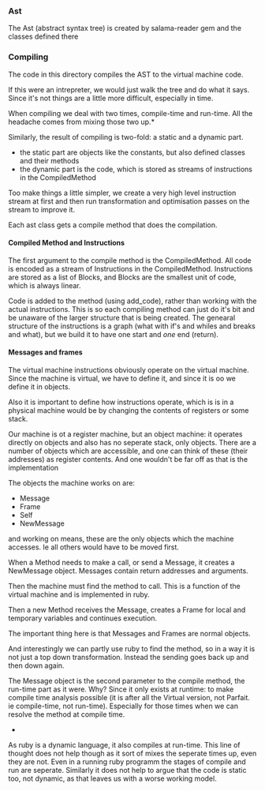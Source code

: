 ### Ast

The Ast (abstract syntax tree) is created by salama-reader gem and the classes defined there

### Compiling

The code in this directory compiles the AST to the virtual machine code. 

If this were an intrepreter, we would just walk the tree and do what it says.
Since it's not things are a little more difficult, especially in time.

When compiling we deal with two times, compile-time and run-time.
All the headache comes from mixing those two up.*

Similarly, the result of compiling is two-fold: a static and a dynamic part.

- the static part are objects like the constants, but also defined classes and their methods
- the dynamic part is the code, which is stored as streams of instructions in the CompiledMethod

Too make things a little simpler, we create a very high level instruction stream at first and then run 
transformation and optimisation passes on the stream to improve it. 

Each ast class gets a compile method that does the compilation.
  
#### Compiled Method and Instructions

The first argument to the compile method is the CompiledMethod.
All code is encoded as a stream of Instructions in the CompiledMethod.
Instructions are stored as a list of Blocks, and Blocks are the smallest unit of code,
which is always linear.

Code is added to the method (using add_code), rather than working with the actual instructions.
This is so each compiling method can just do it's bit and be unaware of the larger structure that is being created. 
The genearal structure of the instructions is a graph (what with if's and whiles and breaks and what), 
but we build it to have one start and *one* end (return).


#### Messages and frames

The virtual machine instructions obviously operate on the virtual machine.
Since the machine is virtual, we have to define it, and since it is oo we define it in objects.

Also it is important to define how instructions operate, which is is in a physical machine would
be by changing the contents of registers or  some stack.
 
Our machine is ot a register machine, but an object machine: it operates directly on objects and
also has no seperate stack, only objects. There are a number of objects which are accessible,
and one can think of these (their addresses) as register contents.
And one wouldn't be far off as that is the implementation

The objects the machine works on are:

- Message
- Frame
- Self
- NewMessage

and working on means, these are the only objects which the machine accesses. 
Ie all others would have to be moved first.
 
When a Method needs to make a call, or send a Message, it creates a NewMessage object. 
Messages contain return addresses and arguments.

Then the machine must find the method to call.
This is a function of the virtual machine and is implemented in ruby.

Then a new Method receives the Message, creates a Frame for local and temporary variables and continues execution.

The important thing here is that Messages and Frames are normal objects.

And interestingly we can partly use ruby to find the method, so in a way it is not just a top down transformation. 
Instead the sending goes back up and then down again.

The Message object is the second parameter to the compile method, the run-time part as it were.
Why? Since it only exists at runtime: to make compile time analysis possible
(it is after all the Virtual version, not Parfait. ie compile-time, not run-time).
Especially for those times when we can resolve the method at compile time.


* 
As ruby is a dynamic language, it also compiles at run-time. This line of thought does not help
though as it sort of mixes the seperate times up, even they are not.
Even in a running ruby programm the stages of compile and run are seperate.
Similarly it does not help to argue that the code is static too, not dynamic,
as that leaves us with a worse working model. 
